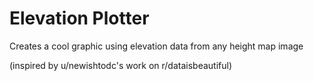 # Elevation Plotter
Creates a cool graphic using elevation data from any height map image

(inspired by u/newishtodc's work on r/dataisbeautiful)
